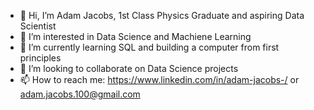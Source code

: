 - 👋 Hi, I’m Adam Jacobs, 1st Class Physics Graduate and aspiring Data Scientist
- 👀 I’m interested in Data Science and Machiene Learning
- 🌱 I’m currently learning SQL and building a computer from first principles
- 💞️ I’m looking to collaborate on Data Science projects
- 📫 How to reach me: 
https://www.linkedin.com/in/adam-jacobs-/ 
or
adam.jacobs.100@gmail.com

